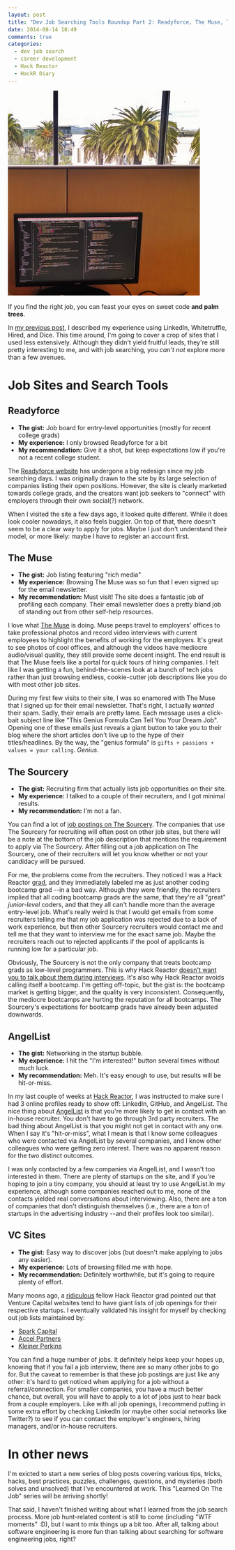 ```yaml
---
layout: post
title: "Dev Job Searching Tools Roundup Part 2: Readyforce, The Muse, The Sourcery, AngelList, VC job listings"
date: 2014-08-14 18:49
comments: true
categories:
  - dev job search
  - career development
  - Hack Reactor
  - HackR Diary
---
```


![JavaScript and Palm Trees](/images/20140814/code_and_trees.jpg)

<p class="my-caption">If you find the right job, you can feast your eyes on sweet code <strong>and palm trees</strong>.</p>

In [my previous post](/blog/2014/06/28/dev-job-search-tools-part-1), I described my experience using LinkedIn, Whitetruffle, Hired, and Dice. This time around, I'm going to cover a crop of sites that I used less extensively. Although they didn't yield fruitful leads, they're still pretty interesting to me, and with job searching, you *can't not* explore more than a few avenues.

# Job Sites and Search Tools

## Readyforce
- **The gist:** Job board for entry-level opportunities (mostly for recent college grads)
- **My experience:** I only browsed Readyforce for a bit
- **My recommendation:** Give it a shot, but keep expectations low if you're not a recent college student.

The [Readyforce website](http://www.readyforce.com/) has undergone a big redesign since my job searching days. I was originally drawn to the site by its large selection of companies listing their open positions. However, the site is clearly marketed towards college grads, and the creators want job seekers to "connect" with employers through their own social(?) network.

When I visited the site a few days ago, it looked quite different. While it does look cooler nowadays, it also feels buggier. On top of that, there doesn't seem to be a clear way to apply for jobs. Maybe I just don't understand their model, or more likely: maybe I have to register an account first.

## The Muse
- **The gist:** Job listing featuring "rich media"
- **My experience:** Browsing The Muse was so fun that I even signed up for the email newsletter.
- **My recommendation:** Must visit! The site does a fantastic job of profiling each company. Their email newsletter does a pretty bland job of standing out from other self-help resources.

I love what [The Muse](https://www.themuse.com/) is doing. Muse peeps travel to employers' offices to take professional photos and record video interviews with current employees to highlight the benefits of working for the employers. It's great to see photos of cool offices, and although the videos have mediocre audio/visual quality, they still provide some decent insight. The end result is that The Muse feels like a portal for quick tours of hiring companies. I felt like I was getting a fun, behind-the-scenes look at a bunch of tech jobs rather than just browsing endless, cookie-cutter job descriptions like you do with most other job sites.

During my first few visits to their site, I was so enamored with The Muse that I signed up for their email newsletter. That's right, I actually *wanted* their spam. Sadly, their emails are pretty lame. Each message uses a click-bait subject line like "This Genius Formula Can Tell You Your Dream Job". Opening one of these emails just reveals a giant button to take you to their blog where the short articles don't live up to the hype of their titles/headlines. By the way, the "genius formula" is `gifts + passions + values = your calling`. *Genius*.

## The Sourcery
- **The gist:** Recruiting firm that actually lists job opportunities on their site.
- **My experience:** I talked to a couple of their recruiters, and I got minimal results.
- **My recommendation:** I'm not a fan.

You can find a lot of [job postings on The Sourcery](http://www.thesourcery.com/job_seekers). The companies that use The Sourcery for recruiting will often post on other job sites, but there will be a note at the bottom of the job description that mentions the requirement to apply via The Sourcery. After filling out a job application on The Sourcery, one of their recruiters will let you know whether or not your candidacy will be pursued.

For me, the problems come from the recruiters. They noticed I was a Hack Reactor [grad](/blog/2014/05/11/hackr-diary-weeks-11-12-and-beyond/), and they immediately labeled me as just another coding bootcamp grad --in a bad way. Although they were friendly, the recruiters implied that all coding bootcamp grads are the same, that they're all "great" *junior-level* coders, and that they all can't handle more than the average entry-level job. What's really weird is that I would get emails from some recruiters telling me that my job application was rejected due to a lack of work experience, but then other Sourcery recruiters would contact me and tell me that they want to interview me for the exact same job. Maybe the recruiters reach out to rejected applicants if the pool of applicants is running low for a particular job.

Obviously, The Sourcery is not the only company that treats bootcamp grads as low-level programmers. This is why Hack Reactor [doesn't want you to talk about them during interviews](http://sympatheticvibration.com/hack-reaction-week-8-no-recognition/). It's also why Hack Reactor avoids calling itself a bootcamp. I'm getting off-topic, but the gist is: the bootcamp market is getting bigger, and the quality is very inconsistent. Consequently, the mediocre bootcamps are hurting the reputation for all bootcamps. The Sourcery's expectations for bootcamp grads have already been adjusted downwards.

## AngelList
- **The gist:** Networking in the startup bubble.
- **My experience:** I hit the "I'm interested!" button several times without much luck.
- **My recommendation:** Meh. It's easy enough to use, but results will be hit-or-miss.

In my last couple of weeks at [Hack Reactor](/blog/categories/hackr-diary/), I was instructed to make sure I had 3 online profiles ready to show off: LinkedIn, GitHub, and AngelList. The nice thing about [AngelList](http://angel.co) is that you're more likely to get in contact with an in-house recruiter. You don't have to go through 3rd party recruiters. The bad thing about AngelList is that you might not get in contact with any one. When I say it's "hit-or-miss", what I mean is that I know some colleagues who were contacted via AngelList by several companies, and I know other colleagues who were getting zero interest. There was no apparent reason for the two distinct outcomes.

I was only contacted by a few companies via AngelList, and I wasn't too interested in them. There are plenty of startups on the site, and if you're hoping to join a tiny company, you should at least try to use AngelList.In my experience, although some companies reached out to me, none of the contacts yielded real conversations about interviewing. Also, there are a ton of companies that don't distinguish themselves (i.e., there are a ton of startups in the advertising industry --and their profiles look too similar).

## VC Sites
- **The gist:** Easy way to discover jobs (but doesn't make applying to jobs any easier).
- **My experience:** Lots of browsing filled me with hope.
- **My recommendation:** Definitely worthwhile, but it's going to require plenty of effort.

Many moons ago, a [ridiculous](https://github.com/Ken123777/megatwillions) fellow Hack Reactor grad pointed out that Venture Capital websites tend to have giant lists of job openings for their respective startups. I eventually validated his insight for myself by checking out job lists maintained by:

- [Spark Capital](http://www.sparkcapital.com/jobs/)
- [Accel Partners](http://careers.accel.com/careers_home.php)
- [Kleiner Perkins](http://www.kpcb.com/careers)

You can find a huge number of jobs. It definitely helps keep your hopes up, knowing that if you fail a job interview, there are so many other jobs to go for. But the caveat to remember is that these job postings are just like any other: it's hard to get noticed when applying for a job without a referral/connection. For smaller companies, you have a much better chance, but overall, you will have to apply to a lot of jobs just to hear back from a couple employers. Like with all job openings, I recommend putting in some extra effort by checking LinkedIn (or maybe other social networks like Twitter?) to see if you can contact the employer's engineers, hiring managers, and/or in-house recruiters.

# In other news
I'm exicted to start a new series of blog posts covering various tips, tricks, hacks, best practices, puzzles, challenges, questions, and mysteries (both solves and unsolved) that I've encountered at work. This "Learned On The Job" series will be arriving shortly!

That said, I haven't finished writing about what I learned from the job search process. More job hunt-related content is still to come (including "WTF moments" :D), but I want to mix things up a bit too. After all, talking about software engineering is more fun than talking about searching for software engineering jobs, right?
